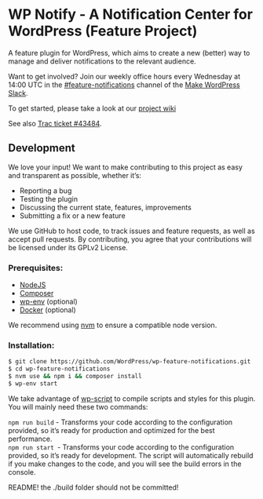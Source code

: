# WP Notify - A Notification Center for WordPress (Feature Project)

A feature plugin for WordPress, which aims to create a new (better) way to manage and deliver notifications to the relevant audience.

Want to get involved? Join our weekly office hours every Wednesday at 14:00 UTC in the [#feature-notifications](https://wordpress.slack.com/messages/C2K1C71FE) channel of the [Make WordPress Slack](https://make.wordpress.org/chat/).

To get started, please take a look at our [project wiki](https://github.com/WordPress/wp-feature-notifications/wiki)

See also [Trac ticket #43484](https://core.trac.wordpress.org/ticket/43484).

## Development
We love your input! We want to make contributing to this project as easy and transparent as possible, whether it’s:

- Reporting a bug
- Testing the plugin
- Discussing the current state, features, improvements
- Submitting a fix or a new feature

We use GitHub to host code, to track issues and feature requests, as well as accept pull requests.
By contributing, you agree that your contributions will be licensed under its GPLv2 License.

### Prerequisites:
- [NodeJS](https://nodejs.org/en/download/)
- [Composer](https://getcomposer.org/download/)
- [wp-env](https://developer.wordpress.org/block-editor/reference-guides/packages/packages-env/) (optional)
- [Docker](https://docs.docker.com/get-docker/) (optional)

We recommend using [nvm](https://github.com/nvm-sh/nvm) to ensure a compatible node version.

### Installation:
```bash
$ git clone https://github.com/WordPress/wp-feature-notifications.git
$ cd wp-feature-notifications
$ nvm use && npm i && composer install
$ wp-env start
```

We take advantage of [wp-script](https://developer.wordpress.org/block-editor/reference-guides/packages/packages-scripts/) to compile scripts and styles for this plugin. 
You will mainly need these two commands:

`npm run build` - Transforms your code according to the configuration provided, so it’s ready for production and optimized for the best performance.  
`npm run start `- Transforms your code according to the configuration provided, so it’s ready for development. The script will automatically rebuild if you make changes to the code, and you will see the build errors in the console.

README! the ./build folder should not be committed!
